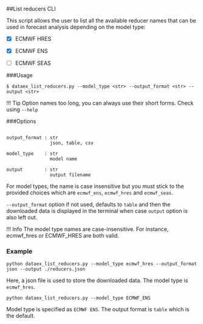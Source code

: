 ##List reducers CLI

This script allows the user to list all the available reducer names that can be used in forecast analysis depending on the model type:

- [X] ECMWF HRES
- [X] ECMWF ENS
- [ ] ECMWF SEAS


###Usage
```
$ dataex_list_reducers.py --model_type <str> --output_format <str> --output <str>
```

!!! Tip
    Option names too long, you can always use their short forms. Check using `--help`
    
###Options
```

output_format : str
                json, table, csv 
                
model_type    : str
                model name  

output        : str
                output filename

```

For model types, the name is case insensitive but you must stick to the provided choices which are `ecmwf_ens`, `ecmwf_hres` and `ecmwf_seas`.

 `--output_format` option if not used, defaults to `table` and then the downloaded data is displayed in the terminal when case `output` option is also left out. 

!!! Info
    The model type names are case-insensitive. For instance, ecmwf_hres or ECMWF_HRES are both valid. 


### Example

```
python dataex_list_reducers.py --model_type ecmwf_hres --output_format json --output ./reducers.json
```
Here, a json file is used to store the downloaded data. The model type is `ecmwf_hres`.

```
python dataex_list_reducers.py --model_type ECMWF_ENS 
```

Model type is specified as `ECMWF ENS`. The output format is `table` which is the default. 
